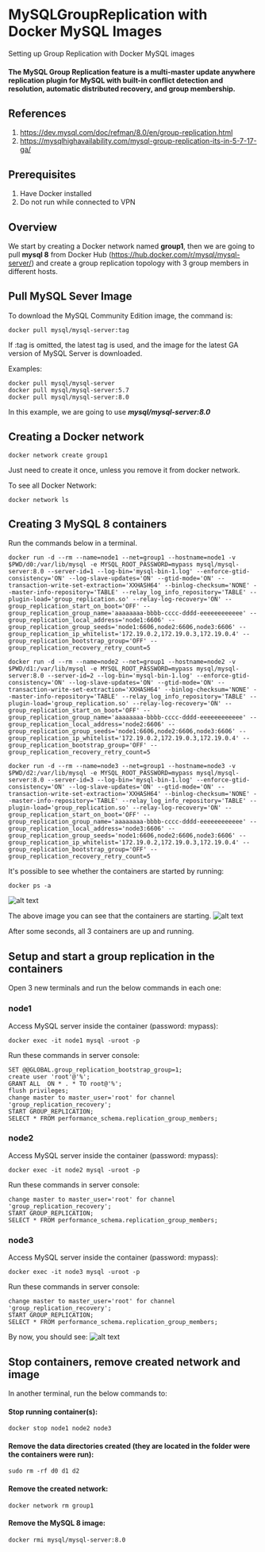 # MySQLGroupReplication with Docker MySQL Images
Setting up Group Replication with Docker MySQL images

#### The MySQL Group Replication feature is a multi-master update anywhere replication plugin  for MySQL with built-in conflict detection and resolution, automatic distributed recovery, and group membership.

## References
1. https://dev.mysql.com/doc/refman/8.0/en/group-replication.html
2. https://mysqlhighavailability.com/mysql-group-replication-its-in-5-7-17-ga/


## Prerequisites

1. Have Docker installed
2. Do not run while connected to VPN

## Overview

We start by creating a Docker network named **group1**, then we are going to pull **mysql 8** from Docker Hub (https://hub.docker.com/r/mysql/mysql-server/) and create a group replication topology with 3 group members in different hosts.

## Pull MySQL Sever Image

To download the MySQL Community Edition image, the command is:
```
docker pull mysql/mysql-server:tag
```
If :tag is omitted, the latest tag is used, and the image for the latest GA version of MySQL Server is downloaded.

Examples:
```
docker pull mysql/mysql-server
docker pull mysql/mysql-server:5.7
docker pull mysql/mysql-server:8.0
```
In this example, we are going to use ***mysql/mysql-server:8.0***

## Creating a Docker network
```
docker network create group1
```
Just need to create it once, unless you remove it from docker network.

To see all Docker Network:
```
docker network ls
```
## Creating 3 MySQL 8 containers

Run the commands below in a terminal.
```
docker run -d --rm --name=node1 --net=group1 --hostname=node1 -v $PWD/d0:/var/lib/mysql -e MYSQL_ROOT_PASSWORD=mypass mysql/mysql-server:8.0 --server-id=1 --log-bin='mysql-bin-1.log' --enforce-gtid-consistency='ON' --log-slave-updates='ON' --gtid-mode='ON' --transaction-write-set-extraction='XXHASH64' --binlog-checksum='NONE' --master-info-repository='TABLE' --relay_log_info_repository='TABLE' --plugin-load='group_replication.so' --relay-log-recovery='ON' --group_replication_start_on_boot='OFF' --group_replication_group_name='aaaaaaaa-bbbb-cccc-dddd-eeeeeeeeeeee' --group_replication_local_address='node1:6606' --group_replication_group_seeds='node1:6606,node2:6606,node3:6606' --group_replication_ip_whitelist='172.19.0.2,172.19.0.3,172.19.0.4' --group_replication_bootstrap_group='OFF' --group_replication_recovery_retry_count=5

docker run -d --rm --name=node2 --net=group1 --hostname=node2 -v $PWD/d1:/var/lib/mysql -e MYSQL_ROOT_PASSWORD=mypass mysql/mysql-server:8.0 --server-id=2 --log-bin='mysql-bin-1.log' --enforce-gtid-consistency='ON' --log-slave-updates='ON' --gtid-mode='ON' --transaction-write-set-extraction='XXHASH64' --binlog-checksum='NONE' --master-info-repository='TABLE' --relay_log_info_repository='TABLE' --plugin-load='group_replication.so' --relay-log-recovery='ON' --group_replication_start_on_boot='OFF' --group_replication_group_name='aaaaaaaa-bbbb-cccc-dddd-eeeeeeeeeeee' --group_replication_local_address='node2:6606' --group_replication_group_seeds='node1:6606,node2:6606,node3:6606' --group_replication_ip_whitelist='172.19.0.2,172.19.0.3,172.19.0.4' --group_replication_bootstrap_group='OFF' --group_replication_recovery_retry_count=5

docker run -d --rm --name=node3 --net=group1 --hostname=node3 -v $PWD/d2:/var/lib/mysql -e MYSQL_ROOT_PASSWORD=mypass mysql/mysql-server:8.0 --server-id=3 --log-bin='mysql-bin-1.log' --enforce-gtid-consistency='ON' --log-slave-updates='ON' --gtid-mode='ON' --transaction-write-set-extraction='XXHASH64' --binlog-checksum='NONE' --master-info-repository='TABLE' --relay_log_info_repository='TABLE' --plugin-load='group_replication.so' --relay-log-recovery='ON' --group_replication_start_on_boot='OFF' --group_replication_group_name='aaaaaaaa-bbbb-cccc-dddd-eeeeeeeeeeee' --group_replication_local_address='node3:6606' --group_replication_group_seeds='node1:6606,node2:6606,node3:6606' --group_replication_ip_whitelist='172.19.0.2,172.19.0.3,172.19.0.4' --group_replication_bootstrap_group='OFF' --group_replication_recovery_retry_count=5
```
It's possible to see whether the containers are started by running:
```
docker ps -a
```
![alt text](https://github.com/wagnerjfr/MySQLGroupReplication/blob/master/Docker-GR-Image1.png)

The above image you can see that the containers are starting.
![alt text](https://github.com/wagnerjfr/MySQLGroupReplication/blob/master/Docker-GR-Image2.png)

After some seconds, all 3 containers are up and running.

## Setup and start a group replication in the containers

Open 3 new terminals and run the below commands in each one:

### node1

Access MySQL server inside the container (password: mypass):
```
docker exec -it node1 mysql -uroot -p
```
Run these commands in server console:
```
SET @@GLOBAL.group_replication_bootstrap_group=1;
create user 'root'@'%';
GRANT ALL  ON * . * TO root@'%';
flush privileges;
change master to master_user='root' for channel 'group_replication_recovery';
START GROUP_REPLICATION;
SELECT * FROM performance_schema.replication_group_members;
```

### node2

Access MySQL server inside the container (password: mypass):
```
docker exec -it node2 mysql -uroot -p
```
Run these commands in server console:
```
change master to master_user='root' for channel 'group_replication_recovery';
START GROUP_REPLICATION;
SELECT * FROM performance_schema.replication_group_members;
```

### node3

Access MySQL server inside the container (password: mypass):
```
docker exec -it node3 mysql -uroot -p
```
Run these commands in server console:
```
change master to master_user='root' for channel 'group_replication_recovery';
START GROUP_REPLICATION;
SELECT * FROM performance_schema.replication_group_members;
```
By now, you should see:
![alt text](https://github.com/wagnerjfr/MySQLGroupReplication/blob/master/Docker-GR-Image3.png)

## Stop containers, remove created network and image

In another terminal, run the below commands to:

#### Stop running container(s):
```
docker stop node1 node2 node3
```
#### Remove the data directories created (they are located in the folder were the containers were run):
```
sudo rm -rf d0 d1 d2
```
#### Remove the created network:
```
docker network rm group1
```
#### Remove the MySQL 8 image:
```
docker rmi mysql/mysql-server:8.0
```
